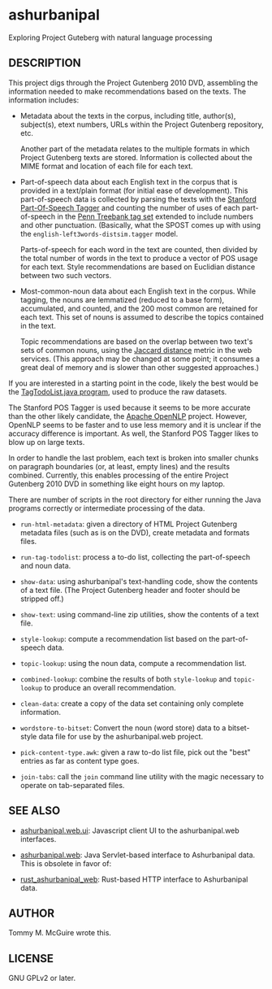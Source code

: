 # ashurbanipal
Exploring Project Guteberg with natural language processing

## DESCRIPTION

This project digs through the Project Gutenberg 2010 DVD, assembling
the information needed to make recommendations based on the texts. The
information includes:

* Metadata about the texts in the corpus, including title, author(s),
  subject(s), etext numbers, URLs within the Project Gutenberg
  repository, etc.

  Another part of the metadata relates to the multiple formats in
  which Project Gutenberg texts are stored. Information is collected
  about the MIME format and location of each file for each text.

* Part-of-speech data about each English text in the corpus that is
  provided in a text/plain format (for initial ease of
  development). This part-of-speech data is collected by parsing the
  texts with the [Stanford Part-Of-Speech
  Tagger](http://nlp.stanford.edu/software/tagger.shtml) and counting
  the number of uses of each part-of-speech in the [Penn Treebank tag
  set](http://www.comp.leeds.ac.uk/amalgam/tagsets/upenn.html)
  extended to include numbers and other punctuation. (Basically, what
  the SPOST comes up with using the
  `english-left3words-distsim.tagger` model.

  Parts-of-speech for each word in the text are counted, then divided
  by the total number of words in the text to produce a vector of POS
  usage for each text. Style recommendations are based on Euclidian
  distance between two such vectors.

* Most-common-noun data about each English text in the corpus. While
  tagging, the nouns are lemmatized (reduced to a base form),
  accumulated, and counted, and the 200 most common are retained for
  each text. This set of nouns is assumed to describe the topics
  contained in the text.

  Topic recommendations are based on the overlap between two text's
  sets of common nouns, using the [Jaccard
  distance](https://en.wikipedia.org/wiki/Jaccard_index) metric in the
  web services. (This approach may be changed at some point; it
  consumes a great deal of memory and is slower than other suggested
  approaches.)

If you are interested in a starting point in the code, likely the best
would be the [TagTodoList.java program][1], used to produce the raw
datasets.

[1]: https://github.com/tmmcguire/ashurbanipal/blob/master/src/net/crsr/ashurbanipal/TagTodoList.java

The Stanford POS Tagger is used because it seems to be more accurate
than the other likely candidate, the
[Apache OpenNLP](https://opennlp.apache.org) project. However, OpenNLP
seems to be faster and to use less memory and it is unclear if the
accuracy difference is important. As well, the Stanford POS Tagger
likes to blow up on large texts.

In order to handle the last problem, each text is broken into smaller
chunks on paragraph boundaries (or, at least, empty lines) and the
results combined. Currently, this enables processing of the entire
Project Gutenberg 2010 DVD in something like eight hours on my laptop.

There are number of scripts in the root directory for either running
the Java programs correctly or intermediate processing of the data.

* `run-html-metadata`: given a directory of HTML Project Gutenberg
  metadata files (such as is on the DVD), create metadata and formats
  files.

* `run-tag-todolist`: process a to-do list, collecting the
  part-of-speech and noun data.

* `show-data`: using ashurbanipal's text-handling code, show the
  contents of a text file. (The Project Gutenberg header and footer
  should be stripped off.)

* `show-text`: using command-line zip utilities, show the contents of
  a text file.

* `style-lookup`: compute a recommendation list based on the
  part-of-speech data.

* `topic-lookup`: using the noun data, compute a recommendation list.

* `combined-lookup`: combine the results of both `style-lookup` and
  `topic-lookup` to produce an overall recommendation.

* `clean-data`: create a copy of the data set containing only complete
  information.

* `wordstore-to-bitset`: Convert the noun (word store) data to a
  bitset-style data file for use by the ashurbanipal.web project.

* `pick-content-type.awk`: given a raw to-do list file, pick out the
  "best" entries as far as content type goes.

* `join-tabs`: call the `join` command line utility with the magic
  necessary to operate on tab-separated files.

## SEE ALSO

* [ashurbanipal.web.ui](https://github.com/tmmcguire/ashurbanipal.web.ui):
  Javascript client UI to the ashurbanipal.web interfaces.

* [ashurbanipal.web](https://github.com/tmmcguire/ashurbanipal.web):
  Java Servlet-based interface to Ashurbanipal data. This is obsolete
  in favor of:

* [rust_ashurbanipal_web](https://github.com/tmmcguire/rust_ashurbanipal_web):
  Rust-based HTTP interface to Ashurbanipal data.

## AUTHOR

Tommy M. McGuire wrote this.

## LICENSE

GNU GPLv2 or later.
